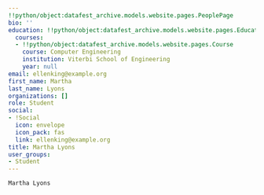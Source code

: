 ```yaml
---
!!python/object:datafest_archive.models.website.pages.PeoplePage
bio: ''
education: !!python/object:datafest_archive.models.website.pages.Education
  courses:
  - !!python/object:datafest_archive.models.website.pages.Course
    course: Computer Engineering
    institution: Viterbi School of Engineering
    year: null
email: ellenking@example.org
first_name: Martha
last_name: Lyons
organizations: []
role: Student
social:
- !Social
  icon: envelope
  icon_pack: fas
  link: ellenking@example.org
title: Martha Lyons
user_groups:
- Student
---
```


    Martha Lyons
    